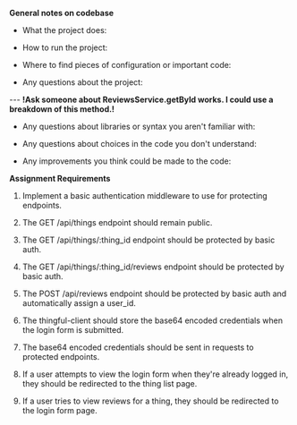**General notes on codebase**

- What the project does:


- How to run the project:


- Where to find pieces of configuration or important code:


- Any questions about the project:

--- **!**Ask someone about ReviewsService.getById works. I could use a breakdown of this method.**!**

- Any questions about libraries or syntax you aren't familiar with:


- Any questions about choices in the code you don't understand:


- Any improvements you think could be made to the code:

**Assignment Requirements**

1. Implement a basic authentication middleware to use for protecting endpoints.

2. The GET /api/things endpoint should remain public.

3. The GET /api/things/:thing_id endpoint should be protected by basic auth.

4. The GET /api/things/:thing_id/reviews endpoint should be protected by basic auth.

5. The POST /api/reviews endpoint should be protected by basic auth and automatically assign a user_id.

6. The thingful-client should store the base64 encoded credentials when the login form is submitted.

7. The base64 encoded credentials should be sent in requests to protected endpoints.

8. If a user attempts to view the login form when they're already logged in, they should be redirected to the thing list page.

9. If a user tries to view reviews for a thing, they should be redirected to the login form page.

















